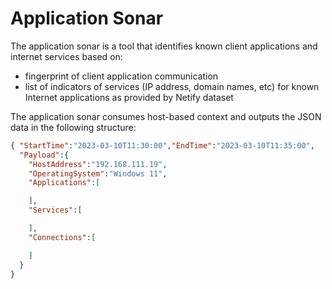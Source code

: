 # Application Sonar

The application sonar is a tool that identifies known client applications and internet services based on:

* fingerprint of client application communication
* list of indicators of services (IP address, domain names, etc) for known Internet applications as provided by Netify dataset

The application sonar consumes host-based context and outputs the JSON data in the following structure:

```json
{ "StartTime":"2023-03-10T11:30:00","EndTime":"2023-03-10T11:35:00",
  "Payload":{
    "HostAddress":"192.168.111.19",
    "OperatingSystem":"Windows 11",
    "Applications":[

    ],
    "Services":[

    ],
    "Connections":[

    ]
  }
}
```
